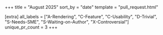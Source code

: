 +++
title = "August 2025"
sort_by = "date"
template = "pull_request.html"

[extra]
all_labels = ["A-Rendering", "C-Feature", "C-Usability", "D-Trivial", "S-Needs-SME", "S-Waiting-on-Author", "X-Controversial"]
unique_pr_count = 3
+++
